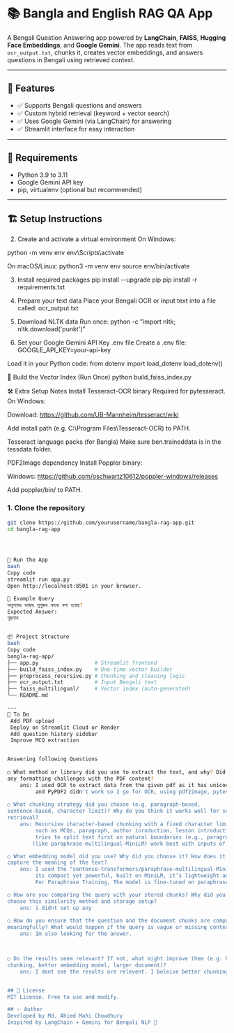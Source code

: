 # 📚 Bangla and English RAG QA App

A Bengali Question Answering app powered by **LangChain**, **FAISS**, **Hugging Face Embeddings**, and **Google Gemini**. The app reads text from `ocr_output.txt`, chunks it, creates vector embeddings, and answers questions in Bengali using retrieved context.

---

## 🌟 Features

- ✅ Supports Bengali questions and answers
- ✅ Custom hybrid retrieval (keyword + vector search)
- ✅ Uses Google Gemini (via LangChain) for answering
- ✅ Streamlit interface for easy interaction

---

## 🧰 Requirements

- Python 3.9 to 3.11
- Google Gemini API key
- pip, virtualenv (optional but recommended)

---

## 🏗️ Setup Instructions
2. Create and activate a virtual environment
On Windows:

python -m venv env
env\Scripts\activate

On macOS/Linux:
python3 -m venv env
source env/bin/activate


3. Install required packages
pip install --upgrade pip
pip install -r requirements.txt


4. Prepare your text data
Place your Bengali OCR or input text into a file called:
ocr_output.txt


5. Download NLTK data
Run once:
python -c "import nltk; nltk.download('punkt')"


6. Set your Google Gemini API Key
.env file
Create a .env file:
GOOGLE_API_KEY=your-api-key

Load it in your Python code:
from dotenv import load_dotenv
load_dotenv()



🧠 Build the Vector Index (Run Once)
python build_faiss_index.py

🛠️ Extra Setup Notes
Install Tesseract-OCR binary
Required for pytesseract. On Windows:

Download: https://github.com/UB-Mannheim/tesseract/wiki

Add install path (e.g. C:\Program Files\Tesseract-OCR) to PATH.

Tesseract language packs (for Bangla)
Make sure ben.traineddata is in the tessdata folder.

PDF2Image dependency
Install Poppler binary:

Windows: https://github.com/oschwartz10612/poppler-windows/releases

Add poppler/bin/ to PATH.



### 1. Clone the repository

```bash
git clone https://github.com/yourusername/bangla-rag-app.git
cd bangla-rag-app




🚀 Run the App
bash
Copy code
streamlit run app.py
Open http://localhost:8501 in your browser.

🧪 Example Query
অনুপমের ভাষায় সুপুরুষ কাকে বলা হয়েছ?
Expected Answer:
শুম্ভনাথ


📦 Project Structure
bash
Copy code
bangla-rag-app/
├── app.py                  # Streamlit frontend
├── build_faiss_index.py    # One-time vector builder
├── preprocess_recursive.py # Chunking and cleaning logic
├── ocr_output.txt          # Input Bengali text
├── faiss_multilingual/     # Vector index (auto-generated)
└── README.md

---
📌 To Do
 Add PDF upload
 Deploy on Streamlit Cloud or Render
 Add question history sidebar
 Improve MCQ extraction


Answering following Questions
 
○ What method or library did you use to extract the text, and why? Did you face 
any formatting challenges with the PDF content?
    ans: I used OCR to extract data from the given pdf as it has unicode issues. PyPDFLoader, PYmuPDFLoader,
         and PyPDF2 didn't work so I go for OCR, using pdf2image, pytesseract.
  
○ What chunking strategy did you choose (e.g. paragraph-based, 
sentence-based, character limit)? Why do you think it works well for semantic 
retrieval?
    ans: Recursive character-based chunking with a fixed character limit and overlap. before doing that, I classified by pdf contents
         such as MCQs, paragraph, author inroduction, lesson introduction etc, I think it works well as The RecursiveCharacterTextSplitter
         tries to split text first on natural boundaries (e.g., paragraphs or sentences) before falling back to smaller units and Sentence Transformers
        (like paraphrase-multilingual-MiniLM) work best with inputs of ~512 tokens.

○ What embedding model did you use? Why did you choose it? How does it 
capture the meaning of the text?
    ans: I used the "sentence-transformers/paraphrase-multilingual-MiniLM-L12-v2" embedding model. as it support multiple language,
         its compact yet powerful, built on MiniLM, it’s lightweight and fast while still delivering strong semantic performance.
         For Paraphrase Training, The model is fine-tuned on paraphrase mining and semantic textual similarity tasks, making it ideal for capturing meaning across different phrasings.

○ How are you comparing the query with your stored chunks? Why did you 
choose this similarity method and storage setup?
    ans: i didnt set up any
  
○ How do you ensure that the question and the document chunks are compared 
meaningfully? What would happen if the query is vague or missing context?
    ans: Im also looking for the answer.



○ Do the results seem relevant? If not, what might improve them (e.g. better 
chunking, better embedding model, larger document)?
    ans: I dont see the results are relevent. I beleive better chunking with better clusification will improve a lot initially. 


## 📜 License
MIT License. Free to use and modify.

## ✨ Author
Developed by Md. Ahied Mahi Chowdhury
Inspired by LangChain + Gemini for Bengali NLP 🚀

